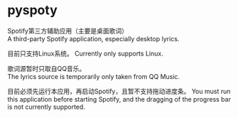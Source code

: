 # pyspoty
Spotify第三方辅助应用（主要是桌面歌词）  
A third-party Spotify application, especially desktop lyrics.

目前只支持Linux系统。
Currently only supports Linux.

歌词源暂时只取自QQ音乐。  
The lyrics source is temporarily only taken from QQ Music.

目前必须先运行本应用，再启动Spotify，且暂不支持拖动进度条。
You must run this application before starting Spotify, and the dragging of the progress bar is not currently supported.
